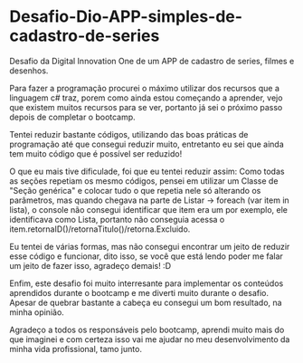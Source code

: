 # Desafio-Dio-APP-simples-de-cadastro-de-series
Desafio da Digital Innovation One de um APP de cadastro de series, filmes e desenhos.

Para fazer a programação procurei o máximo utilizar dos recursos que a linguagem c# traz, porem como ainda estou começando a aprender, vejo que existem muitos recursos para se ver, portanto já sei o próximo passo depois de completar o bootcamp.

Tentei reduzir bastante códigos, utilizando das boas práticas de programação até que consegui reduzir muito, entretanto eu sei que ainda tem muito código que é possível ser reduzido!

O que eu mais tive dificulade, foi que eu tentei reduzir assim:
Como todas as seções repetiam os mesmo códigos, pensei em utilizar um Classe de "Seção genérica" e colocar tudo o que repetia nele só alterando os parâmetros, mas quando chegava na parte de Listar -> foreach (var item in lista), o console não consegui identificar que item era um <Filme> por exemplo, ele identificava como Lista<T>, portanto não conseguia acessa o item.retornaID()/retornaTitulo()/retorna.Excluido.
  
Eu tentei de várias formas, mas não consegui encontrar um jeito de reduzir esse código e funcionar, dito isso, se você que está lendo poder me falar um jeito de fazer isso, agradeço demais! :D

Enfim, este desafio foi muito interresante para implementar os conteúdos aprendidos durante o bootcamp e me diverti muito durante o desafio. Apesar de quebrar bastante a cabeça eu consegui um bom resultado, na minha opinião.

Agradeço a todos os responsáveis pelo bootcamp, aprendi muito mais do que imaginei e com certeza isso vai me ajudar no meu desenvolvimento da minha vida profissional, tamo junto.
